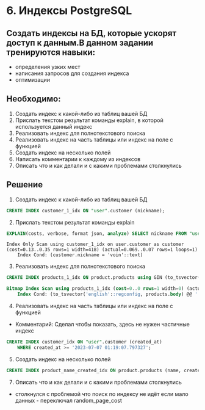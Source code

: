 # 6. Индексы PostgreSQL
## Создать индексы на БД, которые ускорят доступ к данным.В данном задании тренируются навыки:

- определения узких мест
- написания запросов для создания индекса
- оптимизации
## Необходимо:
1. Создать индекс к какой-либо из таблиц вашей БД
2. Прислать текстом результат команды explain, в которой используется данный индекс
3. Реализовать индекс для полнотекстового поиска
4. Реализовать индекс на часть таблицы или индекс на поле с функцией
5. Создать индекс на несколько полей
6. Написать комментарии к каждому из индексов
7. Описать что и как делали и с какими проблемами
столкнулись

## Решение

1. Создать индекс к какой-либо из таблиц вашей БД
```sql
CREATE INDEX customer_1_idx ON "user".customer (nickname);
```

2. Прислать текстом результат команды explain
```sql
EXPLAIN(costs, verbose, format json, analyze) SELECT nickname FROM "user".customer WHERE nickname = 'voin';
```
```text
Index Only Scan using customer_1_idx on user.customer as customer (cost=0.13..0.35 rows=1 width=418) (actual=0.069..0.07 rows=1 loops=1)
    Index Cond: (customer.nickname = 'voin'::text)
```

3. Реализовать индекс для полнотекстового поиска
```sql
CREATE INDEX products_1_idx ON product.products using GIN (to_tsvector('english', name));

Bitmap Index Scan using products_1_idx (cost=0..0 rows=1 width=0) (actual=0.008..0.008 rows=9 loops=1)
    Index Cond: (to_tsvector('english'::regconfig, products.body) @@ '''name'''::tsquery)
```

4. Реализовать индекс на часть таблицы или индекс на поле с функцией
- Комментарий: Сделал чтобы показать, здесь не нужен частичные индекс
```sql
CREATE INDEX customer_idx ON "user".customer (created_at)
    WHERE created_at >= '2023-07-07 01:19:07.797327';
```

5. Создать индекс на несколько полей
```sql
CREATE INDEX product_name_created_idx ON product.products (name, created_at);
```

7. Описать что и как делали и с какими проблемами столкнулись
- столкнулся с проблемой что поиск по индексу не идёт если мало данных - переключал random_page_cost

